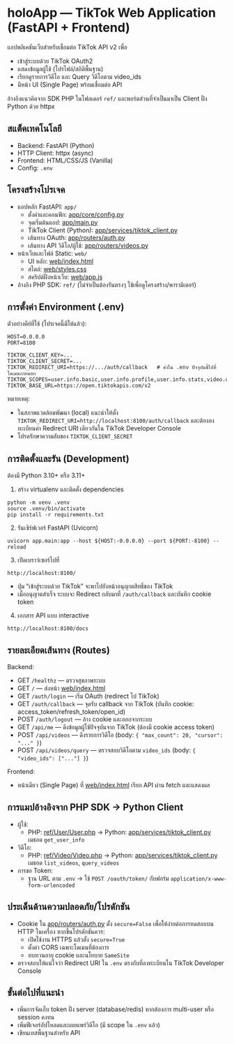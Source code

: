 # holoApp — TikTok Web Application (FastAPI + Frontend)

แอปพลิเคชันเว็บสำหรับเชื่อมต่อ TikTok API v2 เพื่อ
- เข้าสู่ระบบด้วย TikTok OAuth2
- แสดงข้อมูลผู้ใช้ (โปรไฟล์/สถิติพื้นฐาน)
- เรียกดูรายการวิดีโอ และ Query วิดีโอตาม video_ids
- มีหน้า UI (Single Page) พร้อมเชื่อมต่อ API

อ้างอิงแนวคิดจาก SDK PHP ในโฟลเดอร์ `ref/` และพอร์ตส่วนที่จำเป็นมาเป็น Client ฝั่ง Python ด้วย httpx

## สแต็คเทคโนโลยี
- Backend: FastAPI (Python)
- HTTP Client: httpx (async)
- Frontend: HTML/CSS/JS (Vanilla)
- Config: `.env`

## โครงสร้างโปรเจค
- แอปหลัก FastAPI: `app/`
  - ตั้งค่าและคอนฟิก: [app/core/config.py](app/core/config.py)
  - จุดเริ่มต้นแอป: [app/main.py](app/main.py)
  - TikTok Client (Python): [app/services/tiktok_client.py](app/services/tiktok_client.py)
  - เส้นทาง OAuth: [app/routers/auth.py](app/routers/auth.py)
  - เส้นทาง API วิดีโอ/ผู้ใช้: [app/routers/videos.py](app/routers/videos.py)
- หน้าเว็บและไฟล์ Static: `web/`
  - UI หลัก: [web/index.html](web/index.html)
  - สไตล์: [web/styles.css](web/styles.css)
  - สคริปต์ฝั่งหน้าเว็บ: [web/app.js](web/app.js)
- อ้างอิง PHP SDK: `ref/` (ไม่จำเป็นต้องรันตรงๆ ใช้เพื่อดูโครงสร้าง/พารามิเตอร์)

## การตั้งค่า Environment (.env)
ตัวอย่างคีย์ที่ใช้ (โปรเจคนี้มีให้แล้ว):
```
HOST=0.0.0.0
PORT=8100

TIKTOK_CLIENT_KEY=...
TIKTOK_CLIENT_SECRET=...
TIKTOK_REDIRECT_URI=https://.../auth/callback   # ค่าใน .env ปัจจุบันชี้ไปที่โดเมนภายนอก
TIKTOK_SCOPES=user.info.basic,user.info.profile,user.info.stats,video.upload,video.publish
TIKTOK_BASE_URL=https://open.tiktokapis.com/v2
```

หมายเหตุ:
- ในสภาพแวดล้อมพัฒนา (local) แนะนำให้ตั้ง `TIKTOK_REDIRECT_URI=http://localhost:8100/auth/callback` และต้องลงทะเบียนค่า Redirect URI เดียวกันใน TikTok Developer Console
- โปรดรักษาความลับของ `TIKTOK_CLIENT_SECRET`

## การติดตั้งและรัน (Development)
ต้องมี Python 3.10+ หรือ 3.11+

1) สร้าง virtualenv และติดตั้ง dependencies
```
python -m venv .venv
source .venv/bin/activate
pip install -r requirements.txt
```

2) รันเซิร์ฟเวอร์ FastAPI (Uvicorn)
```
uvicorn app.main:app --host ${HOST:-0.0.0.0} --port ${PORT:-8100} --reload
```

3) เปิดเบราว์เซอร์ไปที่
```
http://localhost:8100/
```
- ปุ่ม “เข้าสู่ระบบด้วย TikTok” จะพาไปยังหน้าอนุญาตสิทธิ์ของ TikTok
- เมื่ออนุญาตสำเร็จ ระบบจะ Redirect กลับมาที่ `/auth/callback` และบันทึก cookie token

4) เอกสาร API แบบ interactive
```
http://localhost:8100/docs
```

## รายละเอียดเส้นทาง (Routes)
Backend:
- GET `/healthz` — ตรวจสุขภาพระบบ
- GET `/` — ส่งหน้า [web/index.html](web/index.html)
- GET `/auth/login` — เริ่ม OAuth (redirect ไป TikTok)
- GET `/auth/callback` — จุดรับ callback จาก TikTok (บันทึก cookie: access_token/refresh_token/open_id)
- POST `/auth/logout` — ล้าง cookie และออกจากระบบ
- GET `/api/me` — ดึงข้อมูลผู้ใช้ปัจจุบันจาก TikTok (ต้องมี cookie access token)
- POST `/api/videos` — ดึงรายการวิดีโอ (body: `{ "max_count": 20, "cursor": "..." }`)
- POST `/api/videos/query` — ตรวจสอบวิดีโอตาม `video_ids` (body: `{ "video_ids": ["..."] }`)

Frontend:
- หน้าเดียว (Single Page) ที่ [web/index.html](web/index.html) เรียก API ผ่าน fetch และแสดงผล

## การแมปอ้างอิงจาก PHP SDK → Python Client
- ผู้ใช้:
  - PHP: [ref/User/User.php](ref/User/User.php) → Python: [app/services/tiktok_client.py](app/services/tiktok_client.py) เมธอด `get_user_info`
- วิดีโอ:
  - PHP: [ref/Video/Video.php](ref/Video/Video.php) → Python: [app/services/tiktok_client.py](app/services/tiktok_client.py) เมธอด `list_videos`, `query_videos`
- การขอ Token:
  - ฐาน URL ตาม `.env` → ใช้ `POST /oauth/token/` กับฟอร์ม `application/x-www-form-urlencoded`

## ประเด็นด้านความปลอดภัย/โปรดักชัน
- Cookie ใน [app/routers/auth.py](app/routers/auth.py) ตั้ง `secure=False` เพื่อให้ง่ายต่อการทดสอบบน HTTP ในเครื่อง หากขึ้นโปรดักชันควร:
  - เปิดใช้งาน HTTPS แล้วตั้ง `secure=True`
  - ตั้งค่า CORS เฉพาะโดเมนที่ต้องการ
  - ทบทวนอายุ cookie และนโยบาย `SameSite`
- ตรวจสอบให้แน่ใจว่า Redirect URI ใน `.env` ตรงกับที่ลงทะเบียนใน TikTok Developer Console

## ขั้นต่อไปที่แนะนำ
- เพิ่มการจัดเก็บ token ฝั่ง server (database/redis) หากต้องการ multi-user หรือ session คงทน
- เพิ่มฟีเจอร์อัปโหลดและเผยแพร่วิดีโอ (มี scope ใน `.env` แล้ว)
- เขียนเทสพื้นฐานสำหรับ API